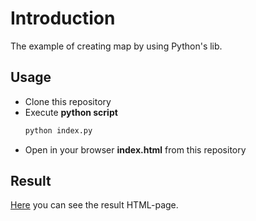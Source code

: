 # Introduction
The example of creating map by using Python's lib.

## Usage
* Clone this repository
* Execute **python script**
  ```bash
  python index.py
  ```
* Open in your browser **index.html** from this repository

## Result
[Here](https://mezgoodle.github.io/PythonMap/) you can see the result HTML-page.
